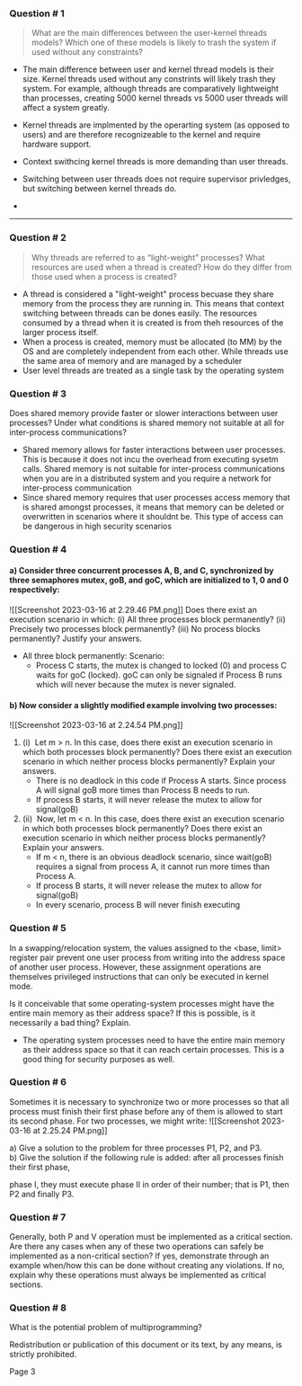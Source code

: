 ### Question # 1
> What are the main differences between the user-kernel threads models? Which one of these models is likely to trash the system if used without any constraints?
- The main difference between user and kernel thread models is their size. Kernel threads used without any constrints will likely trash they system. For example, although threads are comparatively lightweight than processes, creating 5000 kernel threads vs 5000 user threads will affect a system greatly. 
- Kernel threads are implmented by the operarting system (as opposed to users) and are therefore recognizeable to the kernel and require hardware support.
- Context swithcing kernel threads is more demanding than user threads. 
- Switching between user threads does not require supervisor privledges, but switching between kernel threads do. 

- 
---
### Question # 2
> Why threads are referred to as “light-weight” processes? What resources are used when a thread is created? How do they differ from those used when a process is created?

- A thread is considered a "light-weight" process becuase they share memory from the process they are running in. This means that context switching between threads can be dones easily. The resources consumed by a thread when it is created is from theh resources of the larger process itself. 
- When a process is created, memory must be allocated (to MM) by the OS and are completely independent from each other. While threads use the same area of memory and are managed by a scheduler
- User level threads are treated as a single task by the operating system 

### Question # 3

Does shared memory provide faster or slower interactions between user processes? Under what conditions is shared memory not suitable at all for inter-process communications?
- Shared memory allows for faster interactions between user processes. This is because it does not incu the overhead from executing sysetm calls. Shared memory is not suitable for inter-process communications when you are in a distributed system and you require a network for inter-process communication
- Since shared memory requires that user processes access memory that is shared amongst processes, it means that memory can be deleted or overwritten in scenarios where it shouldnt be. This type of access can be dangerous in high security scenarios 

### Question # 4

#### a) Consider three concurrent processes A, B, and C, synchronized by three semaphores mutex, goB, and goC, which are initialized to 1, 0 and 0 respectively:
![[Screenshot 2023-03-16 at 2.29.46 PM.png]]
Does there exist an execution scenario in which: (i) All three processes block permanently? (ii) Precisely two processes block permanently? (iii) No process blocks permanently? Justify your answers.

- All three block permanently: Scenario:
	- Process C starts, the mutex is changed to locked (0) and process C waits for goC (locked). goC can only be signaled if Process B runs which will never because the mutex is never signaled. 

#### b) Now consider a slightly modified example involving two processes:
![[Screenshot 2023-03-16 at 2.24.54 PM.png]]
1.  (i)  Let m > n. In this case, does there exist an execution scenario in which both processes block permanently? Does there exist an execution scenario in which neither process blocks permanently? Explain your answers.
    - There is no deadlock in this code if Process A starts. Since process A will signal goB more times than Process B needs to run. 
    - If process B starts, it will never release the mutex to allow for signal(goB)
1.  (ii)  Now, let m < n. In this case, does there exist an execution scenario in which both processes block permanently? Does there exist an execution scenario in which neither process blocks permanently? Explain your answers.
    - If m < n, there is an obvious deadlock scenario, since wait(goB) requires a signal from process A, it cannot run more times than Process A. 
    - If process B starts, it will never release the mutex to allow for signal(goB)
    - In every scenario, process B will never finish executing 

### Question # 5

In a swapping/relocation system, the values assigned to the <base, limit> register pair prevent one user process from writing into the address space of another user process. However, these assignment operations are themselves privileged instructions that can only be executed in kernel mode.

Is it conceivable that some operating-system processes might have the entire main memory as their address space? If this is possible, is it necessarily a bad thing? Explain.

- The operating system processes need to have the entire main memory as their address space so that it can reach certain processes. This is a good thing for security purposes as well. 
### Question # 6

Sometimes it is necessary to synchronize two or more processes so that all process must finish their first phase before any of them is allowed to start its second phase. For two processes, we might write:
![[Screenshot 2023-03-16 at 2.25.24 PM.png]]

a) Give a solution to the problem for three processes P1, P2, and P3.  
b) Give the solution if the following rule is added: after all processes finish their first phase,

phase I, they must execute phase II in order of their number; that is P1, then P2 and finally P3.

### Question # 7

Generally, both P and V operation must be implemented as a critical section. Are there any cases when any of these two operations can safely be implemented as a non-critical section? If yes, demonstrate through an example when/how this can be done without creating any violations. If no, explain why these operations must always be implemented as critical sections.

### Question # 8

What is the potential problem of multiprogramming?

Redistribution or publication of this document or its text, by any means, is strictly prohibited.

Page 3